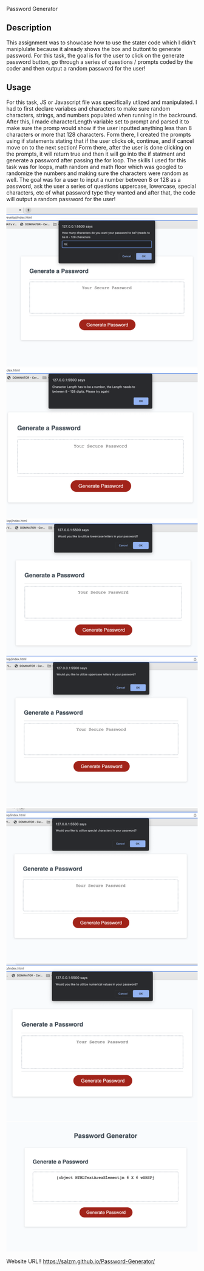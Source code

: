  Password Generator
## Description

This assignment was to showcase how to use the stater code which I didn't maniplulate because it already shows the box and buttont to generate password.
For this task, the goal is for the user to click on the generate password button, go through a series of questions / prompts coded by the coder and then output a random password for the user!

## Usage

For this task, JS or Javascript file was specifically utlized and manipulated. I had to first declare variabes and characters to make sure random characters, strings, and numbers populated when running in the backround. After this, I made characterLength variable set to prompt and parsed it to make sure the promp would show if the user inputted anything less than 8 characters or more that 128 characters. Form there, I created the prompts using if statements stating that if the user clicks ok, continue, and if cancel move on to the next section! Form there, after the user is done clicking on the prompts,  it will return true and then it will go into the if statment and generate a password after passing the for loop. The skills I used for this task was for loops, math random and math floor which was googled to randomize the numbers and making sure the characters were random as well. The goal was for a user to input a number between 8 or 128 as a password, ask the user a series of questions uppercase, lowercase, special characters, etc of what password type they wanted and after that, the code will output a random password for the user!


![alt text](./Assets/Prompt.png)
![alt text](./Assets/False.png)
![alt text](./Assets/Lowercase.png)
![alt text](./Assets/Uppercase.png)
![alt text](./Assets/Special%20Characters.png)
![alt text](./Assets/Numerical.png)
![alt text](./Assets/Password%20Generated!.png)


Website URL!!
https://salzm.github.io/Password-Generator/
